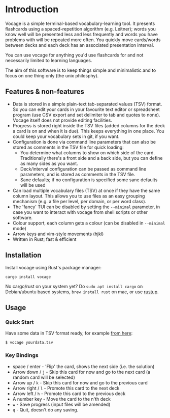 # Introduction

Vocage is a simple terminal-based vocabulary-learning tool. It presents flashcards using a spaced-repetition algorithm
(e.g. Leitner); words you know well will be presented less and less frequently and words you have problems with will be
repeated more often. You quickly move cards/words between decks and each deck has an associated presentation interval.

You can use vocage for anything you'd use flashcards for and not necessarily limited
to learning languages.

The aim of this software is to keep things simple and minimalistic and to focus on one thing only (the unix philosphy).

## Features & non-features

* Data is stored in a simple plain-text tab-separated values (TSV) format. So you can edit your cards in your favourite
  text editor or spreadsheet program (use CSV export and set delimiter to tab and quotes to none).
  Vocage itself does not provide editing facilities.
* Progress is stored right inside the TSV files (added columns for the deck a card is on and when it is due). This keeps
  everything in one place. You could keep your vocabulary sets in git, if you want.
* Configuration is done via command line parameters that can also be stored as comments in the TSV file for quick loading:
    * You determine what columns to show on which side of the card. Traditionally there's a front
        side and a back side, but you can define as many sides as you want.
    * Deck/interval configuration can be passed as command line parameters, and is stored as comments in the TSV file.
    * Sane defaults; if no configuration is specified some sane defaults will be used
* Can load multiple vocabulary files (TSV) at once if they have the same column layout. This allows you
  to use files as an easy grouping mechanism (e.g. a file per level, per domain, or per word class).
* The 'fancy' TUI can be disabled by setting the ``--minimal`` parameter, in case you want to interact with vocage
  from shell scripts or other software.
* Colour support, each column gets a colour (can be disabled in ``--minimal`` mode)
* Arrow keys and vim-style movements (hjkl)
* Written in Rust; fast & efficient

## Installation

Install vocage using Rust's package manager:

```
cargo install vocage
```

No cargo/rust on your system yet? Do ``sudo apt install cargo`` on Debian/ubuntu based systems, ``brew install rust`` on mac, or use [rustup](https://rustup.rs/).


## Usage

### Quick Start

Have some data in TSV format ready, for example [from here](https://github.com/proycon/vocadata):

```
$ vocage yourdata.tsv
```

### Key Bindings

* space / enter - 'Flip' the card, shows the next side (i.e. the solution)
* Arrow down / ``j`` - Skip this card for now and go to the next card (a random card will be selected)
* Arrow up / ``k`` - Skip this card for now and go to the previous card
* Arrow right / ``l`` - Promote this card to the next deck
* Arrow left / ``h`` - Promote this card to the previous deck
* A number key - Move the card to the n'th deck
* ``w`` - Save progress (input files will be amended)
* ``q`` - Quit, doesn't do any saving.





